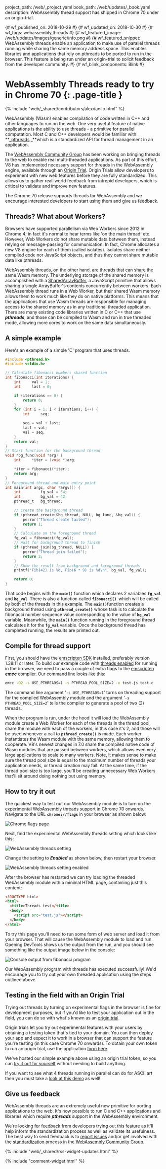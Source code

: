 project_path: /web/_project.yaml
book_path: /web/updates/_book.yaml
description: WebAssembly thread support has shipped in Chrome 70 under an origin-trial.

{# wf_published_on: 2018-10-29 #}
{# wf_updated_on: 2018-10-30 #}
{# wf_tags: webassembly,threads #}
{# wf_featured_image: /web/updates/images/generic/info.png #}
{# wf_featured_snippet: WebAssembly threads enable an application to make use of parallel threads running while sharing the same memory address space. This enables libraries and applications that rely on pthreads to be ported to run in the browser. This feature is being run under an origin-trial to solicit feedback from the developer community. #}
{# wf_blink_components: Blink #}

# WebAssembly Threads ready to try in Chrome 70 {: .page-title }

{% include "web/_shared/contributors/alexdanilo.html" %}

WebAssembly (Wasm) enables compilation of code written in C++ and other
languages to run on the web. One very useful feature of native applications
is the ability to use threads - a primitive for parallel computation. Most C
and C++ developers would be familiar with
**_[pthreads](https://en.wikipedia.org/wiki/POSIX_Threads) _**which is a
standardized API for thread management in an application.

The [WebAssembly Community Group](https://www.w3.org/community/webassembly/) has
been working on bringing threads to the web to enable real multi-threaded
applications. As part of this effort, V8 has implemented necessary support for
threads in the WebAssembly engine, available through an
[Origin Trial](https://github.com/GoogleChrome/OriginTrials). Origin Trials
allow developers to experiment with new web features before they are fully
standardized. This allows us to gather real-world feedback from intrepid
developers, which is critical to validate and improve new features.

The Chrome 70 release supports threads for WebAssembly and we encourage
interested developers to start using them and give us feedback.

## Threads? What about Workers?

Browsers have supported parallelism via Web Workers since 2012 in Chrome 4; in
fact it's normal to hear terms like 'on the main thread' etc. However, Web
Workers do not share mutable data between them, instead relying on
message-passing for communication. In fact, Chrome allocates a new V8 engine
for each of them (called isolates). Isolates share neither compiled code nor
JavaScript objects, and thus they cannot share mutable data like pthreads.

WebAssembly threads, on the other hand, are threads that can share the same Wasm
memory. The underlying storage of the shared memory is accomplished with a
[SharedArrayBuffer](https://developer.mozilla.org/en-US/docs/Web/JavaScript/Reference/Global_Objects/SharedArrayBuffer),
a JavaScript primitive that allows sharing a single ArrayBuffer's contents
concurrently between workers. Each WebAssembly thread runs in a Web Worker, but
their shared Wasm memory allows them to work much like they do on native
platforms. This means that the applications that use Wasm threads are
responsible for managing access to the shared memory as in any traditional
threaded application. There are many existing code libraries written in C or C++
that use **_pthreads_**, and those can be compiled to Wasm and run in true
threaded mode, allowing more cores to work on the same data simultaneously. 

## A simple example

Here's an example of a simple 'C' program that uses threads.

```c
#include <pthread.h>
#include <stdio.h>

// Calculate fibonacci numbers shared function
int fibonacci(int iterations) {
    int     val = 1;
    int     last = 0;

    if (iterations == 0) {
        return 0;
    }
    for (int i = 1; i < iterations; i++) {
        int     seq;

        seq = val + last;
        last = val;
        val = seq;
    }
    return val;
}
// Start function for the background thread
void *bg_func(void *arg) {
    int     *iter = (void *)arg;

    *iter = fibonacci(*iter);
    return arg;
}
// Foreground thread and main entry point
int main(int argc, char *argv[]) {
    int         fg_val = 54;
    int         bg_val = 42;
    pthread_t   bg_thread;

    // Create the background thread
    if (pthread_create(&bg_thread, NULL, bg_func, &bg_val)) {
        perror("Thread create failed");
        return 1;
    }
    // Calculate on the foreground thread
    fg_val = fibonacci(fg_val);
    // Wait for background thread to finish
    if (pthread_join(bg_thread, NULL)) {
        perror("Thread join failed");
        return 2;
    }
    // Show the result from background and foreground threads
    printf("Fib(42) is %d, Fib(6 * 9) is %d\n", bg_val, fg_val);

    return 0;
}
```

That code begins with the **<code>main()</code>** function which declares 2
variables <strong><code>fg_val</code></strong> and
<strong><code>bg_val</code></strong>. There is also a function called
<strong><code>fibonacci() </code></strong>which will be called by both of the
threads in this example. The <strong><code>main()</code></strong>function
creates a background thread using <strong><code>pthread_create()</code></strong>
whose task is to calculate the fibonacci number sequence value corresponding to
the value of  <strong><code>bg_val</code></strong> variable. Meanwhile, the
<strong><code>main()</code></strong> function running in the foreground thread
calculates it for the <strong><code>fg_val</code></strong> variable. Once the
background thread has completed running, the results are printed out.

## Compile for thread support

First, you should have the [emscripten SDK](https://github.com/juj/emsdk)
installed, preferably version 1.38.11 or later. To build our example code with
[threads enabled](https://kripken.github.io/emscripten-site/docs/porting/pthreads.html)
for running in the browser, we need to pass a couple of extra flags to the
[emscripten](http://kripken.github.io/emscripten-site/) **_emcc_** compiler. Our
command line looks like this:

```bash
emcc -O2 -s USE_PTHREADS=1 -s PTHREAD_POOL_SIZE=2 -o test.js test.c
```

The command line argument '`-s USE_PTHREADS=1`' turns on threading support for
the compiled WebAssembly module and the argument '`-s PTHREAD_POOL_SIZE=2`'
tells the compiler to generate a pool of two (2) threads.

When the program is run, under the hood it will load the WebAssembly module
create a Web Worker for each of the threads in the thread pool, share the module
with each of the workers, in this case it's 2, and those will be used whenever a
call to **<code>pthread_create()</code>** is made. Each worker instantiates the
Wasm module with the same memory, allowing them to cooperate. V8's newest
changes in 7.0 share the compiled native code of Wasm modules that are passed
between workers, which allows even very large applications to scale to many
workers. Note, it makes sense to make sure the thread pool size is equal to the
maximum number of threads your application needs, or thread creation may fail.
At the same time, if the thread pool size is too large, you'll be creating
unnecessary Web Workers that'll sit around doing nothing but using memory.

## How to try it out

The quickest way to test out our WebAssembly module is to turn on the
experimental WebAssembly threads support in Chrome 70 onwards. Navigate to the
URL **<code>chrome://flags</code>** in your browser as shown below:

<img src="/web/updates/images/2018/10/WasmThreads1.png" alt="Chrome flags page">

Next, find the experimental WebAssembly threads setting which looks like this:

<img src="/web/updates/images/2018/10/WasmThreads2.png"
     alt="WebAssembly threads setting">

Change the setting to **_Enabled_** as shown below, then restart your browser.

<img src="/web/updates/images/2018/10/WasmThreads3.png"
     alt="WebAssembly threads setting enabled">

After the browser has restarted we can try loading the threaded WebAssembly
module with a minimal HTML page, containing just this content:

```html
<!DOCTYPE html>
<html>
  <title>Threads test</title>
  <body>
    <script src="test.js"></script>
  </body>
</html>
```

To try this page you'll need to run some form of web server and load it from
your browser. That will cause the WebAssembly module to load and run. Opening
DevTools shows us the output from the run, and you should see something like the
output image below in the console:

<img src="/web/updates/images/2018/10/WasmThreads4.png"
     alt="Console output from fibonacci program">

Our WebAssembly program with threads has executed successfully! We'd encourage
you to try out your own threaded application using the steps outlined above.

## Testing in the field with an Origin Trial

Trying out threads by turning on experimental flags in the browser is fine for
development purposes, but if you'd like to test your application out in the
field, you can do so with what's known as an
[origin trial](https://github.com/GoogleChrome/OriginTrials/blob/gh-pages/developer-guide.md).

Origin trials let you try out experimental features with your users by obtaining
a testing token that's tied to your domain. You can then deploy your app and
expect it to work in a browser that can support the feature you're testing (in
this case Chrome 70 onwards). To obtain your own token to run an origin trial,
use the application
[form here](https://docs.google.com/forms/d/e/1FAIpQLSfO0_ptFl8r8G0UFhT0xhV17eabG-erUWBDiKSRDTqEZ_9ULQ/viewform).

We've hosted our simple example above using an origin trial token, so you can
[try it out for yourself](https://alex-wasm.appspot.com/threads/index.html)
without needing to build anything.

If you want to see what 4 threads running in parallel can do for ASCII art then
you must take a
[look at this demo](https://alex-wasm.appspot.com/threads/pthread.html) as well!

## Give us feedback

WebAssembly threads are an extremely useful new primitive for porting
applications to the web. It's now possible to run C and C++ applications and
libraries which require **_pthreads_** support in the WebAssembly environment.

We're looking for feedback from developers trying out this feature as it'll help
inform the standardization process as well as validate its usefulness. The best
way to send feedback is to
[report issues](https://bugs.chromium.org/p/chromium/issues/list) and/or get
involved with the [standardization](https://github.com/WebAssembly/threads)
process in the
[WebAssembly Community Group](https://www.w3.org/community/webassembly/).

{% include "web/_shared/rss-widget-updates.html" %}

{% include "comment-widget.html" %}

